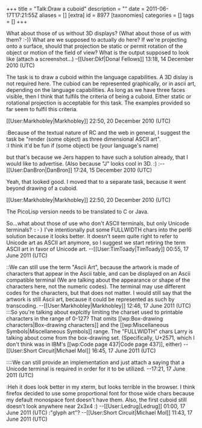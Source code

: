 +++
title = "Talk:Draw a cuboid"
description = ""
date = 2011-06-17T17:21:55Z
aliases = []
[extra]
id = 8977
[taxonomies]
categories = []
tags = []
+++

What about those of us without 3D displays? (What about those of us with them? :-)) What are we supposed to actually do here? If we're projecting onto a surface, should that projection be static or permit rotation of the object or motion of the field of view? What is the output supposed to look like (attach a screenshot…) –[[User:Dkf|Donal Fellows]] 13:18, 14 December 2010 (UTC)


The task is to draw a cuboid within the language capabilities. A 3D dislay is not required here. The cubiod can be represented graphically, or in ascii art, depending on the language capabilities. As long as we have three faces visible, then I think that fulfils the criteria of being a cuboid. Either static or rotational projection is acceptable for this task. The examples provided so far seem to fulfil this criteria.

[[User:Markhobley|Markhobley]] 22:50, 20 December 2010 (UTC)

:Because of the textual nature of RC and the web in general, I suggest the task be "render (some object) as three dimensional ASCII art".  
:I think it'd be fun if (some object) be (your language's name)

but that's because we Jers happen to have such a solution already, that I would like to advertise.  (Also because "J" looks cool in 3D. :)
:--[[User:DanBron|DanBron]] 17:24, 15 December 2010 (UTC)

Yeah, that looked good. I moved that to a separate task, because it went beyond drawing of a cuboid.

[[User:Markhobley|Markhobley]] 22:50, 20 December 2010 (UTC)


The PicoLisp version needs to be translated to C or Java.


So...what about those of use who don't ASCII terminals, but only Unicode terminals?  <tt>:-)</tt>  I've intentionally put some FULLWIDTH chars into the perl6 solution because it looks better.  It doesn't seem quite right to refer to Unicode art as ASCII art anymore, so I suggest we start retiring the term ASCII art in favor of Unicode art.  --[[User:TimToady|TimToady]] 00:55, 17 June 2011 (UTC)

::We can still use the term "Ascii Art", because the artwork is made of characters that appear in the Ascii table, and can be displayed on an Ascii compatible terminal (We are talking about the appearance or shape of the characters here, not the numeric codes). The terminal may use different codes for the characters, but that does not matter. I would still say that the artwork is still Ascii art, because it could be represented as such by transcoding. --[[User:Markhobley|Markhobley]] 12:46, 17 June 2011 (UTC)
:::So you're talking about explcitly limiting the charset used to printable characters in the range of 0-127? That omits [[wp:Box-drawing characters|Box-drawing characters]] and the [[wp:Miscellaneous Symbols|Miscellaneous Symbols]] range. The "FULLWIDTH" chars Larry is talking about come from the box-drawing set. (Specifically, U+2571, which I don't think was in IBM's [[wp:Code page 437|Code page 437]], either) --[[User:Short Circuit|Michael Mol]] 16:45, 17 June 2011 (UTC)

::::We can still provide an implementation and just attach a saying that a Unicode terminal is
required in order for it to be utilized. --17:21, 17 June 2011 (UTC)

:Heh it does look better in my xterm, but looks terrible in the browser.  I think firefox decided to use some proportional font for those wide chars because my default monospace font doesn't have them.  Also, the first cuboid still doesn't look anywhere near 2x3x4 :) --[[User:Ledrug|Ledrug]] 01:00, 17 June 2011 (UTC)
:"glyph art"? --[[User:Short Circuit|Michael Mol]] 11:43, 17 June 2011 (UTC)
